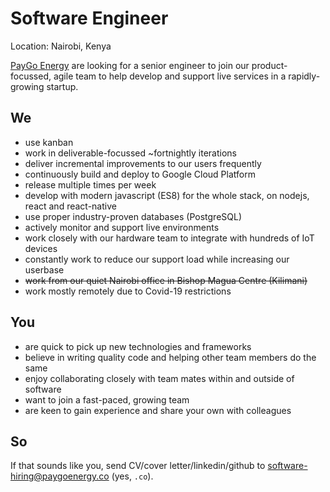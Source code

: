 # Software Engineer

Location: Nairobi, Kenya

[PayGo Energy](https://www.paygoenergy.co) are looking for a senior engineer to join our product-focussed, agile team to help develop and support live services in a rapidly-growing startup.


## We

* use kanban
* work in deliverable-focussed ~fortnightly iterations
* deliver incremental improvements to our users frequently
* continuously build and deploy to Google Cloud Platform
* release multiple times per week
* develop with modern javascript (ES8) for the whole stack, on nodejs, react and react-native
* use proper industry-proven databases (PostgreSQL)
* actively monitor and support live environments
* work closely with our hardware team to integrate with hundreds of IoT devices
* constantly work to reduce our support load while increasing our userbase
* <del>work from our quiet Nairobi office in Bishop Magua Centre (Kilimani)</del>
* work mostly remotely due to Covid-19 restrictions


## You

* are quick to pick up new technologies and frameworks
* believe in writing quality code and helping other team members do the same
* enjoy collaborating closely with team mates within and outside of software
* want to join a fast-paced, growing team
* are keen to gain experience and share your own with colleagues


## So

If that sounds like you, send CV/cover letter/linkedin/github to [software-hiring@paygoenergy.co](mailto:software-hiring@paygoenergy.co) (yes, `.co`).
